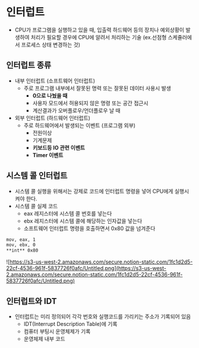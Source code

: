 # 인터럽트
- CPU가 프로그램을 실행하고 있을 때, 입출력 하드웨어 등의 장치나 예외상황이 발생하여 처리가 필요할 경우에 CPU에 알려서 처리하는 기술 (ex.선점형 스케쥴러에서 프로세스 상태 변경하는 것)

## 인터럽트 종류

- 내부 인터럽트 (소프트웨어 인터럽트)
    - 주로 프로그램 내부에서 잘못된 명력 또는 잘못된 데이터 사용시 발생
        - **0으로 나눴을 때**
        - 사용자 모드에서 허용되지 않은 명령 또는 공간 접근시
        - 계산결과가 오버플로우/언더플로우 날 때
- 외부 인터럽트 (하드웨어 인터럽트)
    - 주로 하드웨어에서 발생되는 이벤트 (프로그램 외부)
        - 전원이상
        - 기계문제
        - **키보드등 IO 관련 이벤트**
        - **Timer 이벤트**

## 시스템 콜 인터럽트

- 시스템 콜 실행을 위해서는 강제로 코드에 인터럽트 명령을 넣어 CPU에게 실행시켜야 한다.
- 시스템 콜 실제 코드
    - eax 레지스터에 시스템 콜 번호를 넣는다
    - ebx 레지스터에 시스템 콜에 해당하는 인자값을 넣는다
    - 소프트웨어 인터럽트 명령을 호출하면서 0x80 값을 넘겨준다

```bash
mov, eax, 1
mov, ebx, 0
**int** 0x80 
```

![https://s3-us-west-2.amazonaws.com/secure.notion-static.com/1fc1d2d5-22cf-4536-961f-5837726f0afc/Untitled.png](https://s3-us-west-2.amazonaws.com/secure.notion-static.com/1fc1d2d5-22cf-4536-961f-5837726f0afc/Untitled.png)

## 인터럽트와 IDT

- 인터럽트는 미리 정의되어 각각 번호와 실행코드를 가리키는 주소가 기록되어 있음
    - IDT(Interrupt Description Table)에 기록
    - 컴퓨터 부팅시 운영체제가 기록
    - 운영체제 내부 코드